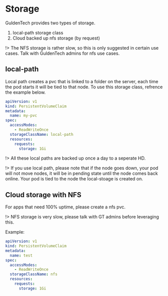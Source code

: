 # Storage

GuldenTech provides two types of storage.

1. local-path storage class
2. Cloud backed up nfs storage (by request)

!> The NFS storage is rather slow, so this is only suggested in certain use cases. Talk with GuldenTech admins for nfs use cases.

## local-path

Local path creates a pvc that is linked to a folder on the server, each time the pod starts it will be tied to that node. To use this storage class, refrence the example below.

```yaml
apiVersion: v1
kind: PersistentVolumeClaim
metadata:
  name: my-pvc
spec:
  accessModes:
    - ReadWriteOnce
  storageClassName: local-path
  resources:
    requests:
      storage: 1Gi
```

!> All these local paths are backed up once a day to a seperate HD.

!> If you use local path, please note that if the node goes down, your pod will not move nodes, it will be in pending state until the node comes back online. Your pod is tied to the node the local-stoage is created on.

##  Cloud storage with NFS

For apps that need 100% uptime, please create a nfs pvc.

!> NFS storage is very slow, please talk with GT admins before leveraging this.

Example:
```yaml
apiVersion: v1
kind: PersistentVolumeClaim
metadata:
  name: test
spec:
  accessModes:
    - ReadWriteOnce
  storageClassName: nfs
  resources:
    requests:
      storage: 1Gi
```
